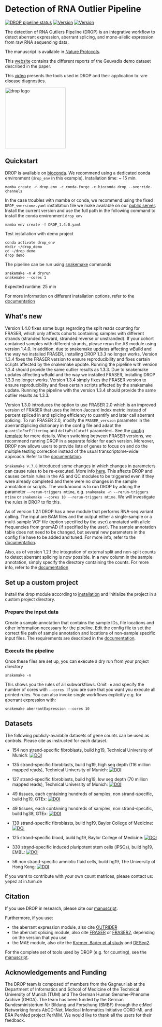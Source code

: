 # Detection of RNA Outlier Pipeline
[![DROP pipeline status](https://github.com/gagneurlab/drop/workflows/Build/badge.svg?branch=master)](https://github.com/gagneurlab/drop/actions?query=workflow%3ABuild)
[![Version](https://img.shields.io/github/v/release/gagneurlab/drop?include_prereleases)](https://github.com/gagneurlab/drop/releases)
[![Version](https://readthedocs.org/projects/gagneurlab-drop/badge/?version=latest)](https://gagneurlab-drop.readthedocs.io/en/latest)


The detection of RNA Outliers Pipeline (DROP) is an integrative workflow to detect aberrant expression, aberrant splicing, and mono-allelic expression from raw RNA sequencing data. 

The manuscript is available in [Nature Protocols](https://www.nature.com/articles/s41596-020-00462-5).

This [website](https://cmm.in.tum.de/public/paper/drop_analysis/webDir/drop_analysis_index.html) contains the different reports of the Geuvadis demo dataset described in the paper.

This [video](https://www.youtube.com/watch?v=XvgjiFQClhM&t=2761s) presents the tools used in DROP and their application to rare disease diagnostics.


<img src="drop_sticker.png" alt="drop logo" width="200" class="center"/>


## Quickstart
DROP is available on [bioconda](https://anaconda.org/bioconda/drop).
We recommend using a dedicated conda environment (`drop_env` in this example). Installation time: ~ 15 min.
```
mamba create -n drop_env -c conda-forge -c bioconda drop --override-channels
```


In the case troubles with mamba or conda, we recommend using the fixed `DROP_<version>.yaml` installation file we make available on our [public server](https://www.cmm.in.tum.de/public/paper/drop_analysis/). Install the current version and use the full path in the following command to install the conda environment `drop_env`
```
mamba env create -f DROP_1.4.0.yaml

```

Test installation with demo project
```
conda activate drop_env
mkdir ~/drop_demo
cd ~/drop_demo
drop demo
```

The pipeline can be run using [snakemake](https://snakemake.readthedocs.io/) commands
```
snakemake -n # dryrun
snakemake --cores 1
```

Expected runtime: 25 min

For more information on different installation options, refer to the
[documentation](https://gagneurlab-drop.readthedocs.io/en/latest/installation.html)

## What's new


Version 1.4.0 fixes some bugs regarding the split reads counting for FRASER, which only affects cohorts containing samples with different strands (stranded forward, stranded reverse or unstranded). If your cohort contained samples with different strands, please rerun the AS module using version 1.4.0. In addition, due to snakemake updates affecting wBuild and the way we installed FRASER, installing DROP 1.3.3 no longer works. Version 1.3.4 fixes the FRASER version to ensure reproducibility and fixes certain scripts affected by the snakemake update. Running the pipeline with version 1.3.4 should provide the same outlier results as 1.3.3.
Due to snakemake updates affecting wBuild and the way we installed FRASER, installing DROP 1.3.3 no longer works. Version 1.3.4 simply fixes the FRASER version to ensure reproducibility and fixes certain scripts affected by the snakemake update. Running the pipeline with the version 1.3.4 should provide the same outlier results as 1.3.3.

Version 1.3.0 introduces the option to use FRASER 2.0 which is an improved version of FRASER that uses the Intron Jaccard Index metric instead of percent spliced in and splicing efficiency to quantify and later call aberrant splicing. To run FRASER 2.0, modify the `FRASER_version` parameter in the aberrantSplicing dictionary in the config file and adapt the `quantileForFiltering` and `deltaPsiCutoff` parameters. See the [config template](https://github.com/gagneurlab/drop/blob/master/drop/template/config.yaml) for more details. When switching between FRASER versions, we recommend running DROP in a
separate folder for each version. Moreover, DROP now allows users to provide lists of genes to focus on and do the multiple testing correction instead of the usual transcriptome-wide approach. Refer to the [documentation](https://gagneurlab-drop.readthedocs.io/en/latest/prepare.html#limiting-fdr-correction-to-subsets-of-genes-of-interest).

`Snakemake v.7.8` introduced some changes in which changes in parameters can cause rules to be re-executed. More info [here](https://github.com/snakemake/snakemake/issues/1694). This affects DROP and causes certain rules in the AS and QC modules to be triggered even if they were already completed and there were no changes in the sample annotation or scripts. The workaround is to run DROP by adding the parameter `--rerun-triggers mtime`, e.g. `snakemake -n --rerun-triggers mtime` or `snakemake --cores 10 --rerun-triggers mtime`. We will investigate the rules in DROP to fix this.

As of version 1.2.1 DROP has a new module that performs RNA-seq variant calling. The input are BAM files and the output either a single-sample or a multi-sample VCF file (option specified by the user) annotated with allele frequencies from gnomAD (if specified by the user). The sample annotation table does not need to be changed, but several new parameters in the config file have to be added and tuned. For more info, refer to the [documentation](https://gagneurlab-drop.readthedocs.io/en/latest/prepare.html#rna-variant-calling-dictionary).


Also, as of version 1.2.1 the integration of external split and non-split counts to detect aberrant splicing is now possible. In a new column in the sample annotation, simply specify the directory containing the counts. For more info, refer to the [documentation](https://gagneurlab-drop.readthedocs.io/en/latest/prepare.html#external-count-examples).



## Set up a custom project
Install the drop module according to [installation](#installation) and initialize the project in a custom project directory.
### Prepare the input data
Create a sample annotation that contains the sample IDs, file locations and other information necessary for the pipeline.
Edit the config file to set the correct file path of sample annotation and locations of non-sample specific input files.
The requirements are described in the [documentation](https://gagneurlab-drop.readthedocs.io/en/latest/prepare.html).

### Execute the pipeline
Once these files are set up, you can execute a dry run from your project directory
```
snakemake -n
```
This shows you the rules of all subworkflows. Omit `-n` and specify the number of cores with `--cores ` if you are sure that you want you execute all printed rules. You can also invoke single workflows explicitly e.g. for aberrant expression with:
```
snakemake aberrantExpression --cores 10
```

## Datasets
The following publicly-available datasets of gene counts can be used as controls.
Please cite as instructed for each dataset.

* 154 non strand-specific fibroblasts, build hg19, Technical University of Munich: [![DOI](https://zenodo.org/badge/DOI/10.5281/zenodo.4646822.svg)](https://doi.org/10.5281/zenodo.4646822)

* 135 strand-specific fibroblasts, build hg19, high seq depth (116 million mapped reads), Technical University of Munich: [![DOI](https://zenodo.org/badge/DOI/10.5281/zenodo.7510836.svg)](https://zenodo.org/record/7510836)

* 127 strand-specific fibroblasts, build hg19, low seq depth (70 million mapped reads), Technical University of Munich: [![DOI](https://zenodo.org/badge/DOI/10.5281/zenodo.7510845.svg)](https://zenodo.org/record/7510845)

* 49 tissues, each containing hundreds of samples, non strand-specific, build hg19, GTEx: [![DOI](https://zenodo.org/badge/DOI/10.5281/zenodo.5596755.svg)](https://doi.org/10.5281/zenodo.5596755)

* 49 tissues, each containing hundreds of samples, non strand-specific, build hg38, GTEx: [![DOI](https://zenodo.org/badge/DOI/10.5281/zenodo.6078396.svg)](https://doi.org/10.5281/zenodo.6078396)

* 139 strand-specific fibroblasts, build hg19, Baylor College of Medicine: [![DOI](https://zenodo.org/badge/DOI/10.5281/zenodo.3963473.svg)](https://doi.org/10.5281/zenodo.3963473)

* 125 strand-specific blood, build hg19, Baylor College of Medicine: [![DOI](https://zenodo.org/badge/DOI/10.5281/zenodo.3963470.svg)](https://doi.org/10.5281/zenodo.3963470)

* 330 strand-specific induced pluripotent stem cells (iPSCs), build hg19, EMBL: [![DOI](https://zenodo.org/badge/DOI/10.5281/zenodo.7022459.svg)](https://doi.org/10.5281/zenodo.7022459)

* 56 non strand-specific amniotic fluid cells, build hg19, The University of Hong Kong: [![DOI](https://zenodo.org/badge/DOI/10.5281/zenodo.7079684.svg)](https://doi.org/10.5281/zenodo.7079684)

If you want to contribute with your own count matrices, please contact us: yepez at in.tum.de

## Citation

If you use DROP in research, please cite our [manuscript](https://www.nature.com/articles/s41596-020-00462-5).

Furthermore, if you use:
* the aberrant expression module, also cite [OUTRIDER](https://doi.org/10.1016/j.ajhg.2018.10.025)
* the aberrant splicing module, also cite [FRASER](https://www.nature.com/articles/s41467-020-20573-7) or [FRASER2](https://www.sciencedirect.com/science/article/pii/S0002929723003671?dgcid=coauthor), depending on the version that you use
* the MAE module, also cite the [Kremer, Bader et al study](https://www.nature.com/articles/ncomms15824) and [DESeq2](https://genomebiology.biomedcentral.com/articles/10.1186/s13059-014-0550-8).

For the complete set of tools used by DROP (e.g. for counting), see the [manuscript](https://www.nature.com/articles/s41596-020-00462-5).

## Acknowledgements and Funding

The DROP team is composed of members from the Gagneur lab at the Department of Informatics and School of Medicine of the Technical University of Munich (TUM) and The German Human Genome-Phenome Archive (GHGA). The team has been funded by the German Bundesministerium für Bildung und Forschung (BMBF) through the e:Med Networking fonds AbCD-Net, Medical Informatics Initiative CORD-MI, and ERA PerMed project PerMiM. We would like to thank all the users for their feedback.
